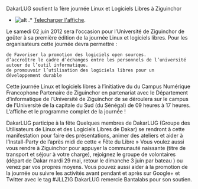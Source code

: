 
 DakarLUG soutient la 1ère journée Linux et Logiciels Libres à Ziguinchor
* ![alt](https://raw.github.com/Dakarlug/site-datas/master/datas/JLL-Zig-v2-page1.jpeg "") .*  [Telecharger l'affiche](https://raw.github.com/Dakarlug/site-datas/master/datas/JLL-Zig-v2.JLL-Zig-v2.pdf "").
    
      
Le samedi 02 juin 2012 sera l’occasion pour l’Université de Ziguinchor de goûter à sa première édition de la journée Linux et logiciels libres. Pour les organisateurs cette journée devra permettre :


	de Favoriser la promotion des logiciels open sources.
	d’accroître le cadre d’échanges entre les personnels de l’université autour de l’outil informatique.
	de promouvoir l’utilisation des logiciels libres pour un développement durable

Cette journée Linux et logiciels libres à l’initiative du du Campus Numérique Francophone Partenaire de Ziguinchor en partenariat avec le Département d’informatique de l’Université de Ziguinchor de se déroulera sur le campus de l’Université de la capitale du Sud (du Sénégal) de 09 heures à 17 heures.
L’affiche et le programme complet de la journée !

DakarLUG participe à la fête
Quelques membres de DakarLUG (Groupe des Utilisateurs de Linux et des Logiciels Libres de Dakar) se rendront à cette manifestation pour faire des présentations, animer des ateliers et aider à l’Install-Party de l’après midi de cette « Fête du Libre »
Vous voulez aussi vous rendre à Ziguinchor pour appuyer la communauté naissante (titre de transport et séjour à votre charge), rejoignez le groupe de volontaires (départ de Dakar mardi 29 mai, retour le dimanche 3 juin par bateau ) ou venez par vos propres moyens.
Vous pouvez aussi aider à la promotion de la journée ou suivre les activités avant pendant et après sur Google+ et Twitter avec le tag #JLLZIG
DakarLUG remercie Bantalabs pour son soutien.
    
    
    



    



    



    



    



    



 
    
     